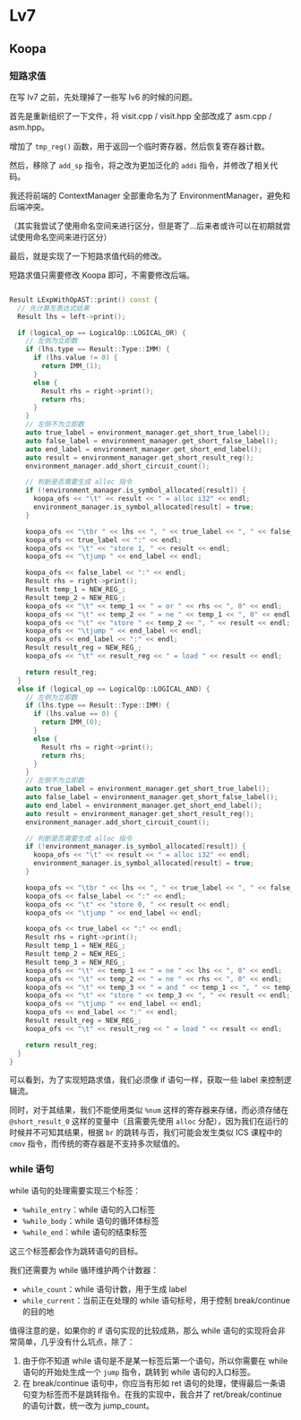 # Lv7

## Koopa

### 短路求值

在写 lv7 之前，先处理掉了一些写 lv6 的时候的问题。

首先是重新组织了一下文件，将 visit.cpp / visit.hpp 全部改成了 asm.cpp / asm.hpp。

增加了 `tmp_reg()` 函数，用于返回一个临时寄存器，然后恢复寄存器计数。

然后，移除了 `add_sp` 指令，将之改为更加泛化的 `addi` 指令，并修改了相关代码。

我还将前端的 ContextManager 全部重命名为了 EnvironmentManager，避免和后端冲突。

（其实我尝试了使用命名空间来进行区分，但是寄了...后来者或许可以在初期就尝试使用命名空间来进行区分）

最后，就是实现了一下短路求值代码的修改。

短路求值只需要修改 Koopa 即可，不需要修改后端。

```cpp

Result LExpWithOpAST::print() const {
  // 先计算左表达式结果
  Result lhs = left->print();

  if (logical_op == LogicalOp::LOGICAL_OR) {
    // 左侧为立即数
    if (lhs.type == Result::Type::IMM) {
      if (lhs.value != 0) {
        return IMM_(1);
      }
      else {
        Result rhs = right->print();
        return rhs;
      }
    }
    // 左侧不为立即数
    auto true_label = environment_manager.get_short_true_label();
    auto false_label = environment_manager.get_short_false_label();
    auto end_label = environment_manager.get_short_end_label();
    auto result = environment_manager.get_short_result_reg();
    environment_manager.add_short_circuit_count();

    // 判断是否需要生成 alloc 指令
    if (!environment_manager.is_symbol_allocated[result]) {
      koopa_ofs << "\t" << result << " = alloc i32" << endl;
      environment_manager.is_symbol_allocated[result] = true;
    }

    koopa_ofs << "\tbr " << lhs << ", " << true_label << ", " << false_label << endl;
    koopa_ofs << true_label << ":" << endl;
    koopa_ofs << "\t" << "store 1, " << result << endl;
    koopa_ofs << "\tjump " << end_label << endl;

    koopa_ofs << false_label << ":" << endl;
    Result rhs = right->print();
    Result temp_1 = NEW_REG_;
    Result temp_2 = NEW_REG_;
    koopa_ofs << "\t" << temp_1 << " = or " << rhs << ", 0" << endl;
    koopa_ofs << "\t" << temp_2 << " = ne " << temp_1 << ", 0" << endl;
    koopa_ofs << "\t" << "store " << temp_2 << ", " << result << endl;
    koopa_ofs << "\tjump " << end_label << endl;
    koopa_ofs << end_label << ":" << endl;
    Result result_reg = NEW_REG_;
    koopa_ofs << "\t" << result_reg << " = load " << result << endl;

    return result_reg;
  }
  else if (logical_op == LogicalOp::LOGICAL_AND) {
    // 左侧为立即数
    if (lhs.type == Result::Type::IMM) {
      if (lhs.value == 0) {
        return IMM_(0);
      }
      else {
        Result rhs = right->print();
        return rhs;
      }
    }
    // 左侧不为立即数
    auto true_label = environment_manager.get_short_true_label();
    auto false_label = environment_manager.get_short_false_label();
    auto end_label = environment_manager.get_short_end_label();
    auto result = environment_manager.get_short_result_reg();
    environment_manager.add_short_circuit_count();

    // 判断是否需要生成 alloc 指令
    if (!environment_manager.is_symbol_allocated[result]) {
      koopa_ofs << "\t" << result << " = alloc i32" << endl;
      environment_manager.is_symbol_allocated[result] = true;
    }

    koopa_ofs << "\tbr " << lhs << ", " << true_label << ", " << false_label << endl;
    koopa_ofs << false_label << ":" << endl;
    koopa_ofs << "\t" << "store 0, " << result << endl;
    koopa_ofs << "\tjump " << end_label << endl;

    koopa_ofs << true_label << ":" << endl;
    Result rhs = right->print();
    Result temp_1 = NEW_REG_;
    Result temp_2 = NEW_REG_;
    Result temp_3 = NEW_REG_;
    koopa_ofs << "\t" << temp_1 << " = ne " << lhs << ", 0" << endl;
    koopa_ofs << "\t" << temp_2 << " = ne " << rhs << ", 0" << endl;
    koopa_ofs << "\t" << temp_3 << " = and " << temp_1 << ", " << temp_2 << endl;
    koopa_ofs << "\t" << "store " << temp_3 << ", " << result << endl;
    koopa_ofs << "\tjump " << end_label << endl;
    koopa_ofs << end_label << ":" << endl;
    Result result_reg = NEW_REG_;
    koopa_ofs << "\t" << result_reg << " = load " << result << endl;

    return result_reg;
  }
}
```

可以看到，为了实现短路求值，我们必须像 if 语句一样，获取一些 label 来控制逻辑流。

同时，对于其结果，我们不能使用类似 `%num` 这样的寄存器来存储，而必须存储在 `@short_result_0` 这样的变量中（且需要先使用 `alloc` 分配），因为我们在运行的时候并不可知其结果，根据 `br` 的跳转与否，我们可能会发生类似 ICS 课程中的 `cmov` 指令，而传统的寄存器是不支持多次赋值的。


### while 语句

while 语句的处理需要实现三个标签：

- `%while_entry`：while 语句的入口标签
- `%while_body`：while 语句的循环体标签
- `%while_end`：while 语句的结束标签

这三个标签都会作为跳转语句的目标。

我们还需要为 while 循环维护两个计数器：

- `while_count`：while 语句计数，用于生成 label
- `while_current`：当前正在处理的 while 语句标号，用于控制 break/continue 的目的地

值得注意的是，如果你的 if 语句实现的比较成熟，那么 while 语句的实现将会非常简单，几乎没有什么坑点，除了：

1. 由于你不知道 while 语句是不是某一标签后第一个语句，所以你需要在 while 语句的开始处生成一个 `jump` 指令，跳转到 while 语句的入口标签。
2. 在 break/continue 语句中，你应当有形如 ret 语句的处理，使得最后一条语句变为标签而不是跳转指令。在我的实现中，我合并了 ret/break/continue 的语句计数，统一改为 jump_count。